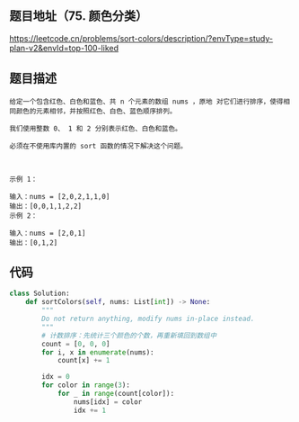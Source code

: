 ## 题目地址（75. 颜色分类）

https://leetcode.cn/problems/sort-colors/description/?envType=study-plan-v2&envId=top-100-liked

## 题目描述

```
给定一个包含红色、白色和蓝色、共 n 个元素的数组 nums ，原地 对它们进行排序，使得相同颜色的元素相邻，并按照红色、白色、蓝色顺序排列。

我们使用整数 0、 1 和 2 分别表示红色、白色和蓝色。

必须在不使用库内置的 sort 函数的情况下解决这个问题。

 

示例 1：

输入：nums = [2,0,2,1,1,0]
输出：[0,0,1,1,2,2]
示例 2：

输入：nums = [2,0,1]
输出：[0,1,2]
```


## 代码

```python
class Solution:
    def sortColors(self, nums: List[int]) -> None:
        """
        Do not return anything, modify nums in-place instead.
        """
        # 计数排序：先统计三个颜色的个数，再重新填回到数组中
        count = [0, 0, 0]
        for i, x in enumerate(nums):
            count[x] += 1

        idx = 0
        for color in range(3):
            for _ in range(count[color]):
                nums[idx] = color
                idx += 1
```
